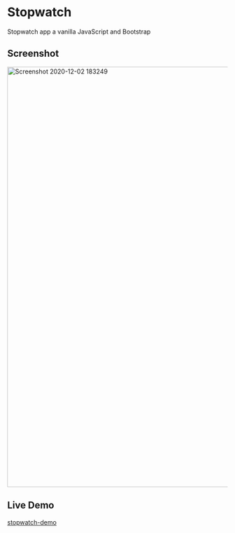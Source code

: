 # Stopwatch
Stopwatch app a vanilla JavaScript and Bootstrap 
## Screenshot
<img width="960" alt="Screenshot 2020-12-02 183249" src="https://user-images.githubusercontent.com/72983747/100886102-d6ffe780-34cc-11eb-9407-04aa74ee5d9a.png">

## Live Demo
[stopwatch-demo](https://anarseferrov.github.io/stopwatch/)

